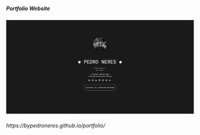 <h5>Portfolio Website</h5>
<div class="image-container">
          <img class="CoverImagee" src="GITHUB PROJECT COVER.png" alt="Cover">
        </div>
<h6>https://bypedroneres.github.io/portfolio/</h6>
